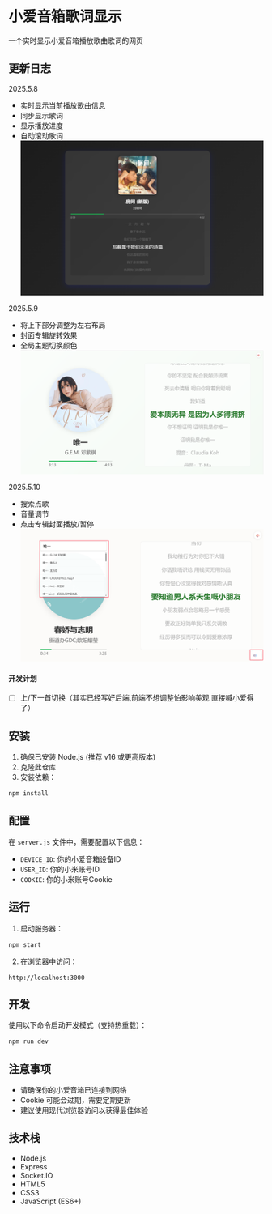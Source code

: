 # 小爱音箱歌词显示

一个实时显示小爱音箱播放歌曲歌词的网页

## 更新日志

2025.5.8

- 实时显示当前播放歌曲信息
- 同步显示歌词
- 显示播放进度
- 自动滚动歌词
  ![样式图1](https://github.com/27chcn/xiaoaimusic-lyrics/blob/main/%E6%A0%B7%E5%BC%8F/%E6%A0%B7%E5%BC%8F1.png)

2025.5.9

- 将上下部分调整为左右布局
- 封面专辑旋转效果
- 全局主题切换颜色
  ![样式图2](https://github.com/27chcn/xiaoaimusic-lyrics/blob/main/%E6%A0%B7%E5%BC%8F/%E6%A0%B7%E5%BC%8F2.png)

2025.5.10

- 搜索点歌
- 音量调节
- 点击专辑封面播放/暂停
  ![样式图3](https://github.com/27chcn/xiaoaimusic-lyrics/blob/main/%E6%A0%B7%E5%BC%8F/%E6%A0%B7%E5%BC%8F3.png)

#### 开发计划
- [ ] 上/下一首切换（其实已经写好后端,前端不想调整怕影响美观 直接喊小爱得了）

## 安装

1. 确保已安装 Node.js (推荐 v16 或更高版本)
2. 克隆此仓库
3. 安装依赖：

```bash
npm install
```

## 配置

在 `server.js` 文件中，需要配置以下信息：

- `DEVICE_ID`: 你的小爱音箱设备ID
- `USER_ID`: 你的小米账号ID
- `COOKIE`: 你的小米账号Cookie

## 运行

1. 启动服务器：

```bash
npm start
```

2. 在浏览器中访问：

```
http://localhost:3000
```

## 开发

使用以下命令启动开发模式（支持热重载）：

```bash
npm run dev
```

## 注意事项

- 请确保你的小爱音箱已连接到网络
- Cookie 可能会过期，需要定期更新
- 建议使用现代浏览器访问以获得最佳体验



## 技术栈

- Node.js
- Express
- Socket.IO
- HTML5
- CSS3
- JavaScript (ES6+) 
